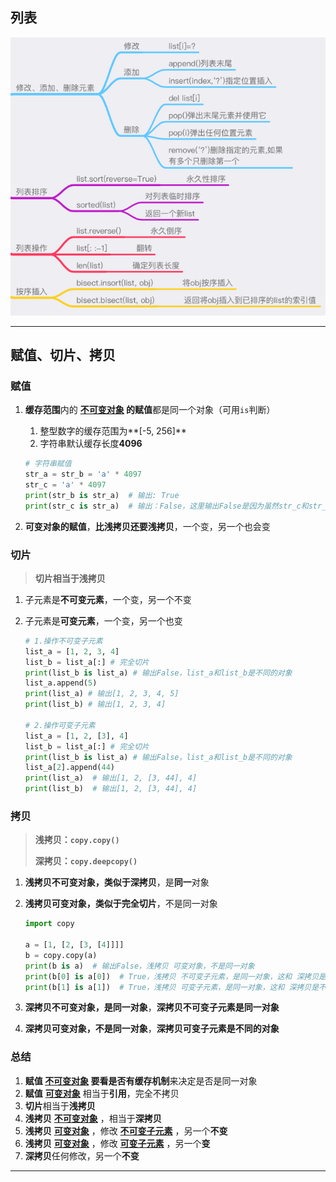 ## 列表

![image-20210509204139221](https://raw.githubusercontent.com/louisyanglu/TyporaImages/master/20210509204142.png)

------

## 赋值、切片、拷贝

### 赋值

1.  **缓存范围**内的 **<u>不可变对象</u> 的赋值**都是同一个对象（可用`is`判断）

    1.  整型数字的缓存范围为**[-5, 256]**
    2.  字符串默认缓存长度**4096**

    ```python
    # 字符串赋值
    str_a = str_b = 'a' * 4097
    str_c = 'a' * 4097
    print(str_b is str_a)  # 输出: True
    print(str_c is str_a)  # 输出：False，这里输出False是因为虽然str_c和str_a的值相等，但长度在为4097，超过了缓存最大长度4096
    ```

2.  **可变对象的赋值**，**比浅拷贝还要浅拷贝**，一个变，另一个也会变

### 切片

>   **切片相当于浅拷贝**

1.  子元素是**不可变元素**，一个变，另一个不变

2.  子元素是**可变元素**，一个变，另一个也变

    ```python
    # 1.操作不可变子元素
    list_a = [1, 2, 3, 4]
    list_b = list_a[:] # 完全切片
    print(list_b is list_a) # 输出False，list_a和list_b是不同的对象
    list_a.append(5)
    print(list_a) # 输出[1, 2, 3, 4, 5]
    print(list_b) # 输出[1, 2, 3, 4]
    
    # 2.操作可变子元素
    list_a = [1, 2, [3], 4]
    list_b = list_a[:] # 完全切片
    print(list_b is list_a) # 输出False，list_a和list_b是不同的对象
    list_a[2].append(44)
    print(list_a)  # 输出[1, 2, [3, 44], 4]
    print(list_b)  # 输出[1, 2, [3, 44], 4]
    ```

### 拷贝

>   **浅拷贝：`copy.copy()`**
>
>   **深拷贝：`copy.deepcopy()`**

1.  **浅拷贝不可变对象，类似于深拷贝**，是**同一**对象

2.  **浅拷贝可变对象，类似于完全切片**，不是同一对象

    ```python
    import copy
    
    a = [1, [2, [3, [4]]]]
    b = copy.copy(a)
    print(b is a)  # 输出False，浅拷贝 可变对象，不是同一对象
    print(b[0] is a[0])  # True，浅拷贝 不可变子元素，是同一对象，这和 深拷贝是一样 的
    print(b[1] is a[1])  # True，浅拷贝 可变子元素，是同一对象，这和 深拷贝是不一样 的
    
    ```

3.  **深拷贝不可变对象，是同一对象**，**深拷贝不可变子元素是同一对象**

4.  **深拷贝可变对象，不是同一对象**，**深拷贝可变子元素是不同的对象**

### 总结

1.  **赋值 **<u>**不可变对象**</u> 要看是否有**缓存机制**来决定是否是同一对象
2.  **赋值** <u>**可变对象**</u> 相当于**引用**，完全不拷贝
3.  **切片**相当于**浅拷贝**
4.  **浅拷贝** **<u>不可变对象</u>** ，相当于**深拷贝**
5.  **浅拷贝** **<u>可变对象</u>** ，修改 **<u>不可变子元素</u>** ，另一个**不变**
6.  **浅拷贝** **<u>可变对象</u>** ，修改 **<u>可变子元素</u>** ，另一个**变**
7.  **深拷贝**任何修改，另一个**不变**

------

